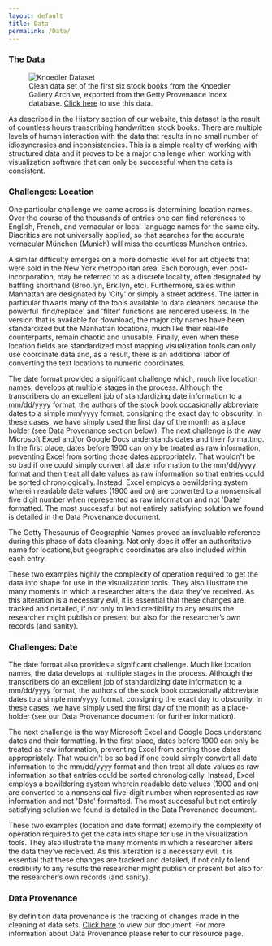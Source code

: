```yaml
---
layout: default
title: Data
permalink: /Data/
---
```

### The Data
<figure class="figure figure-center">
<img src="http://i.imgur.com/OMKPN81.png"  title="Knoedler Dataset">
<figcaption>Clean data set of the first six stock books from the Knoedler Gallery Archive, exported from the Getty Provenance Index database. <a href= "https://drive.google.com/open?id=0BxxB10Erjo-Ua1NRUWtVOGdhbzlWT2JkQWJPMFJTdjlqSGNR&authuser=0">Click here</a> to use this data.</figcaption>
</figure>



As described in the History section of our website, this dataset is the result of countless hours transcribing handwritten stock books. There are multiple levels of human interaction with the data that results in no small number of idiosyncrasies and inconsistencies. This is a simple reality of working with structured data and it proves to be a major challenge when working with visualization software that can only be successful when the data is consistent.

### Challenges: Location

One particular challenge we came across is determining location names. Over the course of the thousands of entries one can find references to English, French, and vernacular or local-language names for the same city. Diacritics are not universally applied, so that searches for the accurate vernacular München (Munich) will miss the countless Munchen entries.

A similar difficulty emerges on a more domestic level for art objects that were sold in the New York metropolitan area. Each borough, even post-incorporation, may be referred to as a discrete locality, often designated by baffling shorthand (Broo.lyn, Brk.lyn, etc). Furthermore, sales within Manhattan are designated by 'City' or simply a street address. The latter in particular thwarts many of the tools available to data cleaners because the powerful 'find/replace' and 'filter' functions are rendered useless. In the version that is available for download, the major city names have been standardized but the Manhattan locations, much like their real-life counterparts, remain chaotic and unusable. Finally, even when these location fields are standardized most mapping visualization tools can only use coordinate data and, as a result, there is an additional labor of converting the text locations to numeric coordinates.

The date format provided a significant challenge which, much like location names, develops at multiple stages in the process. Although the transcribers do an excellent job of standardizing date information to a mm/dd/yyyy format, the authors of the stock book occasionally abbreviate dates to a simple mm/yyyy format, consigning the exact day to obscurity. In these cases, we have simply used the first day of the month as a place holder (see Data Provenance section below). The next challenge is the way Microsoft Excel and/or Google Docs understands dates and their formatting. In the first place, dates before 1900 can only be treated as raw information, preventing Excel from sorting those dates appropriately. That wouldn't be so bad if one could simply convert all date information to the mm/dd/yyyy format and then treat all date values as raw information so that entries could be sorted chronologically. Instead, Excel employs a bewildering system wherein readable date values (1900 and on) are converted to a nonsensical five digit number when represented as raw information and not 'Date' formatted. The most successful but not entirely satisfying solution we found is detailed in the Data Provenance document.

The Getty Thesaurus of Geographic Names proved an invaluable reference during this phase of data cleaning. Not only does it offer an authoritative name for locations,but geographic coordinates are also included within each entry.

These two examples highly the complexity of operation required to get the data into shape for use in the visualization tools. They also illustrate the many moments in which a researcher alters the data they’ve received. As this alteration is a necessary evil, it is essential that these changes are tracked and detailed, if not only to lend credibility to any results the researcher might publish or present but also for the researcher’s own records (and sanity).

### Challenges: Date

The date format also provides a significant challenge. Much like location names, the data develops at multiple stages in the process. Although the transcribers do an excellent job of standardizing date information to a mm/dd/yyyy format, the authors of the stock book occasionally abbreviate dates to a simple mm/yyyy format, consigning the exact day to obscurity. In these cases, we have simply used the first day of the month as a place-holder (see our Data Provenance document for further information).

The next challenge is the way Microsoft Excel and Google Docs understand dates and their formatting. In the first place, dates before 1900 can only be treated as raw information, preventing Excel from sorting those dates appropriately. That wouldn't be so bad if one could simply convert all date information to the mm/dd/yyyy format and then treat all date values as raw information so that entries could be sorted chronologically. Instead, Excel employs a bewildering system wherein readable date values (1900 and on) are converted to a nonsensical five-digit number when represented as raw information and not 'Date' formatted. The most successful but not entirely satisfying solution we found is detailed in the Data Provenance document. 

These two examples (location and date format) exemplify the complexity of operation required to get the data into shape for use in the visualization tools. They also illustrate the many moments in which a researcher alters the data they’ve received. As this alteration is a necessary evil, it is essential that these changes are tracked and detailed, if not only to lend credibility to any results the researcher might publish or present but also for the researcher’s own records (and sanity). 

### Data Provenance

By definition data provenance is the tracking of changes made in the cleaning of data sets. <a href= "https://drive.google.com/open?id=0BxxB10Erjo-UbmtQcnNNUDR0REdYY3FHLXhBQ0lMX0ZkRDBn&authuser=0">Click here</a> to view our document. For more information about Data Provenance please refer to our resource page.



